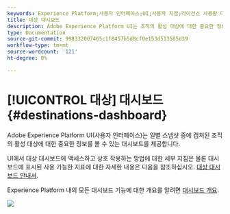 ```yaml
---
keywords: Experience Platform;사용자 인터페이스;UI;사용자 지정;라이선스 사용량 대시보드;대시보드;라이선스 사용량;권한;사용량
title: 대상 대시보드
description: Adobe Experience Platform UI는 조직의 활성 대상에 대한 중요한 정보를 볼 수 있는 대시보드를 제공합니다.
type: Documentation
source-git-commit: 998332007465c1f8457b5d8cf0e153d513505d39
workflow-type: tm+mt
source-wordcount: '121'
ht-degree: 0%

---
```



# [!UICONTROL 대상] 대시보드 {#destinations-dashboard}

Adobe Experience Platform UI(사용자 인터페이스)는 일별 스냅샷 중에 캡처된 조직의 활성 대상에 대한 중요한 정보를 볼 수 있는 대시보드를 제공합니다.

UI에서 대상 대시보드에 액세스하고 상호 작용하는 방법에 대한 세부 지침은 물론 대시보드에 표시된 사용 가능한 지표에 대한 자세한 내용은 다음을 참조하십시오. [대상 대시보드 안내서](../dashboards/guides/destinations.md).

Experience Platform 내의 모든 대시보드 기능에 대한 개요를 알려면 [대시보드 개요](../../dashboards/home.md).

![](images/destinations-dashboard/dashboard-overview.png)